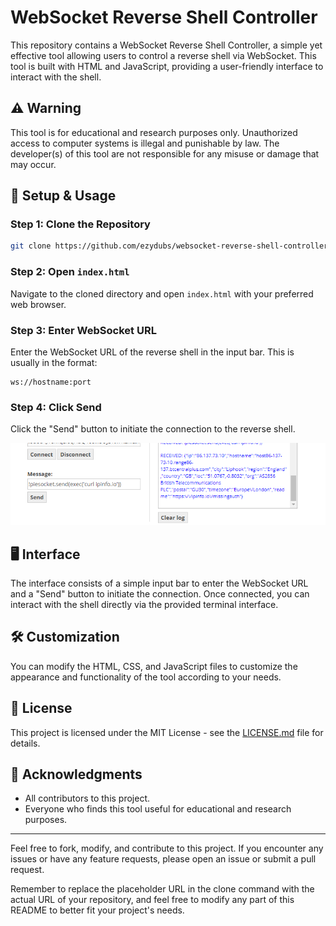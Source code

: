 # WebSocket Reverse Shell Controller

This repository contains a WebSocket Reverse Shell Controller, a simple yet effective tool allowing users to control a reverse shell via WebSocket. This tool is built with HTML and JavaScript, providing a user-friendly interface to interact with the shell.

## ⚠️ Warning

This tool is for educational and research purposes only. Unauthorized access to computer systems is illegal and punishable by law. The developer(s) of this tool are not responsible for any misuse or damage that may occur.

## 🚀 Setup & Usage

### Step 1: Clone the Repository
```sh
git clone https://github.com/ezydubs/websocket-reverse-shell-controller.git
```

### Step 2: Open `index.html`
Navigate to the cloned directory and open `index.html` with your preferred web browser.

### Step 3: Enter WebSocket URL
Enter the WebSocket URL of the reverse shell in the input bar. This is usually in the format:
```
ws://hostname:port
```

### Step 4: Click Send
Click the "Send" button to initiate the connection to the reverse shell.

![interface](unknown.png)

## 🖥️ Interface

The interface consists of a simple input bar to enter the WebSocket URL and a "Send" button to initiate the connection. Once connected, you can interact with the shell directly via the provided terminal interface.

## 🛠️ Customization

You can modify the HTML, CSS, and JavaScript files to customize the appearance and functionality of the tool according to your needs.

## 📜 License

This project is licensed under the MIT License - see the [LICENSE.md](LICENSE.md) file for details.

## 🙏 Acknowledgments

- All contributors to this project.
- Everyone who finds this tool useful for educational and research purposes.

---

Feel free to fork, modify, and contribute to this project. If you encounter any issues or have any feature requests, please open an issue or submit a pull request.

Remember to replace the placeholder URL in the clone command with the actual URL of your repository, and feel free to modify any part of this README to better fit your project's needs.